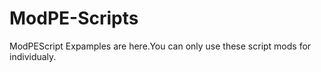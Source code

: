 # ModPE-Scripts

ModPEScript Expamples are here.You can only use these script mods for individualy.
